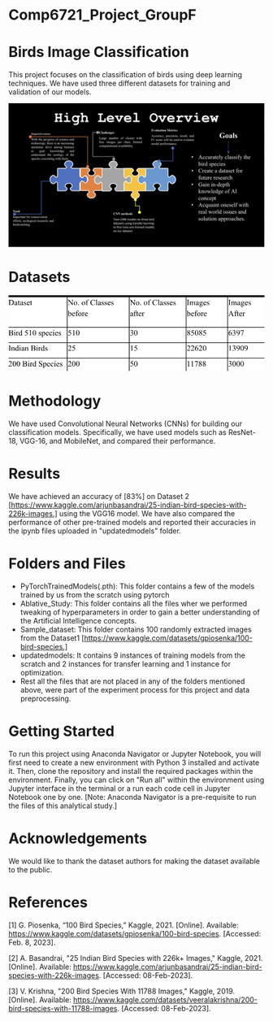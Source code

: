 # Comp6721_Project_GroupF

# Birds Image Classification

This project focuses on the classification of birds using deep learning techniques. We have used three different datasets for training and validation of our models.

![High Level Overview](https://github.com/riddhibhuva/COMP6721_Winter2023_GroupF/blob/main/Screenshot%202023-04-16%20at%208.59.00%20PM.png)

# Datasets

![Dataset Preprocessing](https://github.com/riddhibhuva/COMP6721_Winter2023_GroupF/blob/main/Screenshot%202023-04-16%20at%208.37.32%20PM.png)

# Methodology

We have used Convolutional Neural Networks (CNNs) for building our classification models. Specifically, we have used models such as ResNet-18, VGG-16, and MobileNet, and compared their performance.

# Results

We have achieved an accuracy of [83%] on Dataset 2 [https://www.kaggle.com/arjunbasandrai/25-indian-bird-species-with-226k-images.] using the VGG16 model. We have also compared the performance of other pre-trained models and reported their accuracies in the ipynb files uploaded in "updatedmodels" folder.

# Folders and Files

 - PyTorchTrainedModels(.pth): This folder contains a few of the models trained by us from the scratch using pytorch
 - Ablative_Study: This folder contains all the files wher we performed tweaking of hyperparameters in order to gain a better understanding of the            Artificial Intelligence concepts.
 - Sample_dataset: This folder contains 100 randomly extracted images from the Dataset1 [https://www.kaggle.com/datasets/gpiosenka/100-bird-species.]
 - updatedmodels: It contains 9 instances of training models from the scratch and 2 instances for transfer learning and 1 instance for optimization.
 - Rest all the files that are not placed in any of the folders mentioned above, were part of the experiment process for this project and data           preprocessing.
 
# Getting Started

To run this project using Anaconda Navigator or Jupyter Notebook, you will first need to create a new environment with Python 3 installed and activate it. Then, clone the repository and install the required packages within the environment. Finally, you can click on "Run all" within the environment using Jupyter interface in the terminal or a run each code cell in Jupyter Notebook one by one. [Note: Anaconda Navigator is a pre-requisite to run the files of this analytical study.]


# Acknowledgements

We would like to thank the dataset authors for making the dataset available to the public.

# References

[1] G. Piosenka, “100 Bird Species,” Kaggle, 2021. [Online]. Available: https://www.kaggle.com/datasets/gpiosenka/100-bird-species. [Accessed: Feb. 8, 2023].

[2] A. Basandrai, "25 Indian Bird Species with 226k+ Images," Kaggle, 2021. [Online]. Available: https://www.kaggle.com/arjunbasandrai/25-indian-bird-species-with-226k-images. [Accessed: 08-Feb-2023].

[3] V. Krishna, "200 Bird Species With 11788 Images," Kaggle, 2019. [Online]. Available: https://www.kaggle.com/datasets/veeralakrishna/200-bird-species-with-11788-images. [Accessed: 08-Feb-2023].
